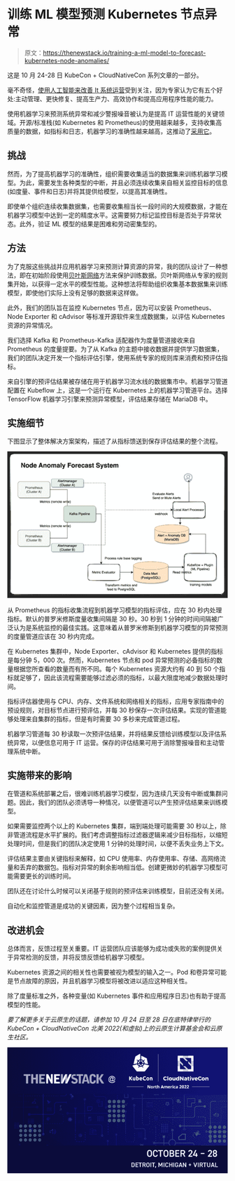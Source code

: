 # 训练 ML 模型预测 Kubernetes 节点异常

> 原文：<https://thenewstack.io/training-a-ml-model-to-forecast-kubernetes-node-anomalies/>

这是 10 月 24-28 日 KubeCon + CloudNativeCon 系列文章的一部分。

毫不奇怪，[使用人工智能来改善 It 系统运营](https://docs.broadcom.com/doc/why-machine-learning-for-enterprise-it-operations)受到关注，因为专家认为它有五个好处:主动管理、更快修复、提高生产力、高效协作和提高应用程序性能的能力。

使用机器学习来预测系统异常和减少警报噪音被认为是提高 IT 运营性能的关键领域。开源/标准栈(如 Kubernetes 和 Prometheus)的使用越来越多，支持收集高质量的数据，如指标和日志，机器学习的准确性越来越高，这推动了[采用它](https://www.gartner.com/en/newsroom/press-releases/2021-10-18-gartner-survey-of-over-2000-cios-reveals-the-need-for-enterprises-to-embrace-business-composability-in-2022)。

## 挑战

然而，为了提高机器学习的准确性，组织需要收集适当的数据集来训练机器学习模型。为此，需要发生各种类型的中断，并且必须连续收集来自相关监控目标的信息(如度量、事件和日志)并将其提供给模型，以提高其准确性。

即使单个组织连续收集数据集，也需要收集相当长一段时间的大规模数据，才能在机器学习模型中达到一定的精度水平。这需要努力标记监控目标是否处于异常状态。此外，验证 ML 模型的结果是困难和劳动密集型的。

## 方法

为了克服这些挑战并应用机器学习来预测计算资源的异常，我的团队设计了一种想法，即在初始阶段使用[贝叶斯网络](https://machinelearningmastery.com/introduction-to-bayesian-belief-networks/)方法来保护训练数据。贝叶斯网络从专家的规则集开始，以获得一定水平的模型性能。这种想法将帮助组织收集基本数据集来训练模型，即使他们实际上没有足够的数据来这样做。

此外，我们的团队旨在监控 Kubernetes 节点，因为可以安装 Prometheus、Node Exporter 和 cAdvisor 等标准开源软件来生成数据集，以评估 Kubernetes 资源的异常情况。

我们选择 Kafka 和 Prometheus-Kafka 适配器作为度量管道接收来自 Prometheus 的度量提要。为了从 Kafka 的主题中接收数据并提供学习数据集，我们的团队决定开发一个指标评估引擎，使用系统专家的规则库来消费和预评估指标。

来自引擎的预评估结果被存储在用于机器学习流水线的数据集市中。机器学习管道配置在 Kubeflow 上，这是一个运行在 Kubernetes 上的机器学习管道平台。选择 TensorFlow 机器学习引擎来预测异常模型，评估结果存储在 MariaDB 中。

## 实施细节

下图显示了整体解决方案架构，描述了从指标馈送到保存评估结果的整个流程。

![](img/131f0e4c5c161bde583bf663a9ba02fb.png)

从 Prometheus 的指标收集流程到机器学习模型的指标评估，应在 30 秒内处理指标。默认的普罗米修斯度量收集间隔是 30 秒。30 秒到 1 分钟的时间间隔被广泛认为是系统监控的最佳实践。这意味着从普罗米修斯到机器学习模型的异常预测的度量管道应该在 30 秒内完成。

在 Kubernetes 集群中，Node Exporter、cAdvisor 和 Kubernetes 提供的指标是每分钟 5，000 次。然而，Kubernetes 节点和 pod 异常预测的必备指标的数量根据您所查看的数量而有所不同。每个 Kubernetes 资源大约有 40 到 50 个指标就足够了，因此该流程需要能够过滤必须的指标，以最大限度地减少数据处理时间。

指标评估器使用与 CPU、内存、文件系统和网络相关的指标，应用专家指南中的预设规则，对目标节点进行预评估，并每 30 秒保存一次评估结果。实现的管道能够处理来自集群的指标，但是有时需要 30 多秒来完成管道过程。

机器学习管道每 30 秒读取一次预评估结果，并将结果反馈给训练模型以及评估系统异常，以便信息可用于 IT 运营。保存的评估结果可用于消除警报噪音和主动管理系统中断。

## 实施带来的影响

在管道和系统部署之后，很难训练机器学习模型，因为连续几天没有中断或集群问题。因此，我们的团队必须诱导一种情况，以便管道可以产生预评估结果来训练模型。

如果需要监控两个以上的 Kubernetes 集群，端到端处理可能需要 30 秒以上，除非管道流程是水平扩展的。我们考虑调整指标过滤器逻辑来减少目标指标，以缩短处理时间，但是我们的团队决定使用 1 分钟的处理时间，以便不丢失业务上下文。

评估结果主要由关键指标来解释，如 CPU 使用率、内存使用率、存储、高网络流量和丢弃的数据包。指标对异常的剩余影响相当低。创建更微妙的机器学习模型可能需要更长的训练时间。

团队还在讨论什么时候可以关闭基于规则的预评估来训练模型，目前还没有关闭。

自动化和监控管道是成功的关键因素，因为整个过程相当复杂。

## 改进机会

总体而言，反馈过程至关重要。IT 运营团队应该能够为成功或失败的案例提供关于异常检测的反馈，并将反馈反馈给机器学习模型。

Kubernetes 资源之间的相关性也需要被视为模型的输入之一。Pod 和卷异常可能是节点故障的原因，并且机器学习模型将被改进以适应这种相关性。

除了度量标准之外，各种变量(如 Kubernetes 事件和应用程序日志)也有助于提高模型的性能。

*要了解更多关于云原生的话题，请参加 10 月 24 日至 28 日在底特律举行的 KubeCon + CloudNativeCon 北美 2022(和虚拟)上的云原生计算基金会和云原生社区。*

![](img/25bc05722c52e80806074bddd7e413fd.png)

<svg xmlns:xlink="http://www.w3.org/1999/xlink" viewBox="0 0 68 31" version="1.1"><title>Group</title> <desc>Created with Sketch.</desc></svg>